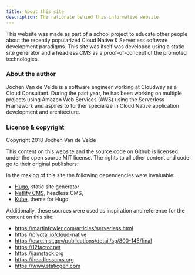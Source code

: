```yaml
---
title: About this site
description: The rationale behind this informative website
---
```

This website was made as part of a school project to educate other people about the recently popularized Cloud Native & Serverless software development paradigms. This site was itself was developed using a static site generator and a headless CMS as a proof-of-concept of the promoted technologies.

### About the author

Jochen Van de Velde is a software engineer working at Cloudway as a Cloud Consultant. During the past year, he has been working on multiple projects using Amazon Web Services (AWS) using the Serverless Framework and aspires to further specialize in Cloud Native application development and architecture. 

### License & copyright

Copyright 2018 Jochen Van de Velde

This content on this website and the source code on Github is licensed under the open source MIT license. The rights to all other content and code go to their original publishers:

In the making of this site the following dependencies were invaluable:

* [Hugo](https://github.com/gohugoio/hugo), static site generator
* [Netlify CMS](https://github.com/netlify/netlify-cms), headless CMS,
* [Kube](https://github.com/jeblister/kube), theme for Hugo

Additionally, these sources were used as inspiration and reference for the content on this site:

* <https://martinfowler.com/articles/serverless.html>
* <https://pivotal.io/cloud-native>
* <https://csrc.nist.gov/publications/detail/sp/800-145/final>
* <https://12factor.net>
* <https://jamstack.org>
* <https://headlesscms.org>
* <https://www.staticgen.com>
